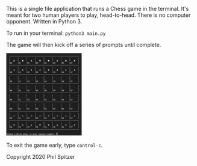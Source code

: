 This is a single file application that runs a Chess game in the terminal.
It's meant for two human players to play, head-to-head. There is no computer
opponent. Written in Python 3.

To run in your terminal:
`python3 main.py`

The game will then kick off a series of prompts until complete.

<img src="images/screenshot.png" width=200>

To exit the game early, type `control-c`.

Copyright 2020 Phil Spitzer
